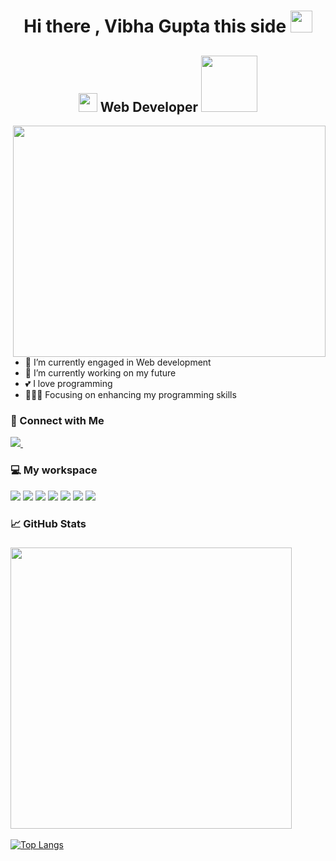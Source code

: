 <!-- ### Hi there 👋 -->

<!--
**VibhaGupta8102/VibhaGupta8102** is a ✨ _special_ ✨ repository because its `README.md` (this file) appears on your GitHub profile.

Here are some ideas to get you started:

- 🔭 I’m currently working on ...
- 🌱 I’m currently learning ...
- 👯 I’m looking to collaborate on ...
- 🤔 I’m looking for help with ...
- 💬 Ask me about ...
- 📫 How to reach me: ...
- 😄 Pronouns: ...
- ⚡ Fun fact: ...
-->

<h1 align="center">Hi there , Vibha Gupta this side <img src="https://media.giphy.com/media/eNotYhz6gsoNBUzsUa/giphy.gif" width="35px"></h1>

<h2 align="center"><img src="https://media.giphy.com/media/RJzm826vu7WbJvBtxX/giphy.gif" width="30px"> Web Developer <img src="https://media.giphy.com/media/Cnsktll42gt4TjiNhm/giphy.gif" width="90px"></h2>
<!-- https://media.giphy.com/media/WFZvB7VIXBgiz3oDXE/giphy.gif  Laptop code-->
<!-- https://media.giphy.com/media/QssGEmpkyEOhBCb7e1/giphy.gif  </> -->
<!-- https://media.giphy.com/media/u1WhXLjwgcXpHJBMRM/giphy.gif  Code Lapy swap-->
<!-- https://media.giphy.com/media/hS42TuYYnANLFR9IRQ/giphy.gif  ERROR 404--> 

<img align="right" src="https://media.giphy.com/media/juua9i2c2fA0AIp2iq/giphy.gif" width="500" height="370" />

- 🌱 I’m currently engaged in Web development 
- 🔭 I’m currently working on my future
- 💕 I love programming
- 👨🏽‍💻 Focusing on enhancing my programming skills


<h3>🔗 Connect with Me</h3>
<a href="https://www.linkedin.com/in/vibha-gupta-199a58224">
    <img src="https://img.shields.io/badge/linkedin-%230077B5.svg?&style=for-the-badge&logo=linkedin&logoColor=white" />
  </a>&nbsp;&nbsp;
<!-- <a href="https://discord.gg/HGu6GmDkV3">
    <img src="https://img.shields.io/badge/discord-%237289DA.svg?style=for-the-badge&logo=discord&logoColor=white" />
  </a>&nbsp;&nbsp;
<a href="https://instagram.com/20shubh01?utm_medium=copy_link">
    <img src="https://img.shields.io/badge/instagram-%23E4405F.svg?style=for-the-badge&logo=Instagram&logoColor=white" />
  </a>&nbsp;&nbsp; -->
<!-- <a href="https://www.linkedin.com/in/shubham-verma-72b52a217">
<img height="32" width="32" src="https://image.flaticon.com/icons/png/512/174/174857.png" />
</a> -->

<h3>💻 My workspace</h3>

![](https://img.shields.io/badge/Frontend-React-informational?style=flat&logo=react&logoColor=white&color=6aa6f8) ![](https://img.shields.io/badge/Language-JavaScript-informational?style=flat&logo=javascript&logoColor=white&color=3670A0) ![](https://img.shields.io/static/v1?logo=html5&label=Markup&message=HTML5&color=FFA500&logoColor=white) ![](https://img.shields.io/static/v1?logo=css3&label=Styling&message=CSS&color=6aa6f8&logoColor=white) ![](https://img.shields.io/badge/Language-C++-informational?style=flat&logo=c&logoColor=white&color=0047AB) ![](https://img.shields.io/badge/Editor-VS_Code-informational?style=flat&logo=visual-studio-code&logoColor=white&color=5C2D91) ![](https://img.shields.io/badge/OS-Window-informational?style=flat&logo=windows&logoColor=white&color=0078D6) 

<h3> 📈 GitHub Stats</h3>

<h3>
  <a href="#"><img src="https://github-readme-stats.vercel.app/api?username=VibhaGupta8102&show_icons=true&count_private=true&theme=dark" width="450"></a>
</h3>

[![Top Langs](https://github-readme-stats.vercel.app/api/top-langs/?username=VibhaGupta8102&layout=compact&theme=dark)](https://github.com/VibhaGupta8102/github-readme-stats)

